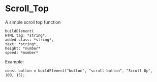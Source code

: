 # Scroll_Top
A simple scroll top function

``` 
buildElement(
HTML tag: *string*,
added class: *string*, 
text: *string*, 
height: *number*
speed: *number*
``` 

Example: 
```
const button = buildElement("button", "scroll-button", "Scroll Up", 100, 15);
```